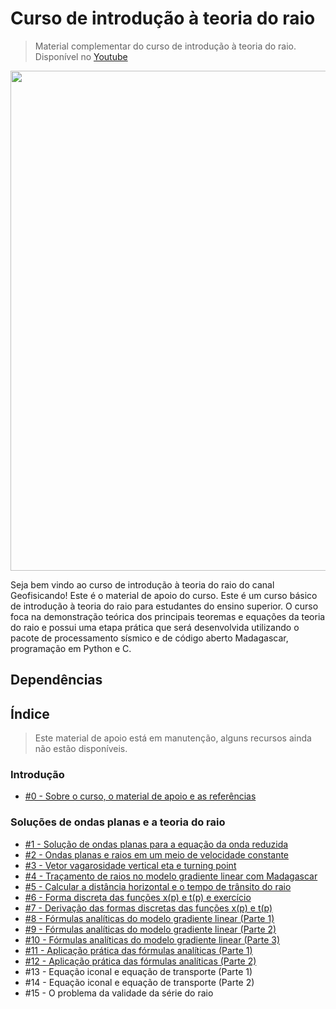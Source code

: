# Curso de introdução à teoria do raio

> Material complementar do curso de introdução à teoria do raio. Disponível no [Youtube](https://www.youtube.com/watch?v=M54LPfdrBPQ&list=PLLCFxfe9wkl_wQBwijV28lyQP7vddB9RN)

<img src="https://github.com/Geofisicando/introducao-teoria-raio/blob/master/teoria_raio.png" width="800">

Seja bem vindo ao curso de introdução à teoria do raio do canal Geofisicando! Este é o material de apoio do curso. Este é um curso básico de introdução
à teoria do raio para estudantes do ensino superior. O curso foca na demonstração teórica dos principais teoremas e equações
da teoria do raio e possui uma etapa prática que será desenvolvida utilizando o pacote de processamento sísmico e de código aberto Madagascar,
programação em Python e C.

## Dependências

## Índice
> Este material de apoio está em manutenção, alguns recursos ainda não estão disponíveis.

### Introdução
  - [#0 - Sobre o curso, o material de apoio e as referências](https://github.com/Geofisicando/introducao-teoria-raio/tree/master/intro#aula-0---sobre-o-curso-o-material-de-apoio-e-as-refer%C3%AAncias)

### Soluções de ondas planas e a teoria do raio
  - [#1 - Solução de ondas planas para a equação da onda reduzida](https://github.com/Geofisicando/introducao-teoria-raio/tree/master/modeloOndasPlanas)
  - [#2 - Ondas planas e raios em um meio de velocidade constante](https://github.com/Geofisicando/introducao-teoria-raio/tree/master/modeloOndasPlanas)
  - [#3 - Vetor vagarosidade vertical eta e turning point](https://github.com/Geofisicando/introducao-teoria-raio/tree/master/modeloOndasPlanas)
  - [#4 - Traçamento de raios no modelo gradiente linear com Madagascar](https://github.com/Geofisicando/introducao-teoria-raio/tree/master/lab/tracamento_raio#aula-4---tra%C3%A7amento-de-raios-no-modelo-gradiente-linear-com-madagascar)
  - [#5 - Calcular a distância horizontal e o tempo de trânsito do raio](https://github.com/Geofisicando/introducao-teoria-raio/tree/master/modeloOndasPlanas)
  - [#6 - Forma discreta das funções x(p) e t(p) e exercício](https://github.com/Geofisicando/introducao-teoria-raio/tree/master/modeloPilhaDeCamadasPlanas)
  - [#7 - Derivação das formas discretas das funções x(p) e t(p)](https://github.com/Geofisicando/introducao-teoria-raio/tree/master/modeloPilhaDeCamadasPlanas)
  - [#8 - Fórmulas analíticas do modelo gradiente linear (Parte 1)](https://github.com/Geofisicando/introducao-teoria-raio/tree/master/popov/cap1#aulas-8-10-f%C3%B3rmulas-anal%C3%ADticas-do-modelo-gradiente-linear)
  - [#9 - Fórmulas analíticas do modelo gradiente linear (Parte 2)](https://github.com/Geofisicando/introducao-teoria-raio/tree/master/popov/cap1#aulas-8-10-f%C3%B3rmulas-anal%C3%ADticas-do-modelo-gradiente-linear)
  - [#10 - Fórmulas analíticas do modelo gradiente linear (Parte 3)](https://github.com/Geofisicando/introducao-teoria-raio/tree/master/popov/cap1#aulas-8-10-f%C3%B3rmulas-anal%C3%ADticas-do-modelo-gradiente-linear)
  - [#11 - Aplicação prática das fórmulas analíticas (Parte 1)](https://github.com/Geofisicando/introducao-teoria-raio/tree/master/lab/analitico#aulas-11-e-12---aplica%C3%A7%C3%A3o-pr%C3%A1tica-das-f%C3%B3rmulas-anal%C3%ADticas)
  - [#12 - Aplicação prática das fórmulas analíticas (Parte 2)](https://github.com/Geofisicando/introducao-teoria-raio/tree/master/lab/analitico#aulas-11-e-12---aplica%C3%A7%C3%A3o-pr%C3%A1tica-das-f%C3%B3rmulas-anal%C3%ADticas)
  - #13 - Equação iconal e equação de transporte (Parte 1)
  - #14 - Equação iconal e equação de transporte (Parte 2)
  - #15 - O problema da validade da série do raio

